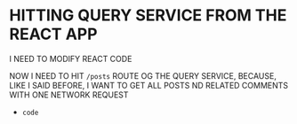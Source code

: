# HITTING QUERY SERVICE FROM THE REACT APP

I NEED TO MODIFY REACT CODE

NOW I NEED TO HIT `/posts` ROUTE OG THE QUERY SERVICE, BECAUSE, LIKE I SAID BEFORE, I WANT TO GET ALL POSTS ND RELATED COMMENTS WITH ONE NETWORK REQUEST

- `code `

```js

```


